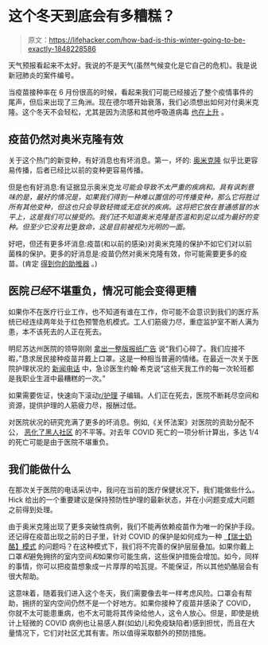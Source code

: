 # 这个冬天到底会有多糟糕？

> 原文：<https://lifehacker.com/how-bad-is-this-winter-going-to-be-exactly-1848228586>

天气预报看起来不太好。我说的不是天气(虽然气候变化是它自己的危机)。我是说新冠肺炎的案件编号。



当疫苗接种率在 6 月份很高的时候，看起来我们可能已经接近了整个疫情事件的尾声，但后来出现了三角洲。现在德尔塔开始衰落，我们必须想出如何对付奥米克隆。这个冬天不会轻松，尤其是因为流感和其他呼吸道病毒 [也在上升](https://www.cdc.gov/flu/weekly/index.htm) 。

## 疫苗仍然对奥米克隆有效

关于这个热门的新变种，有好消息也有坏消息。第一，坏的: [奥米克隆](https://lifehacker.com/what-you-need-to-know-about-the-omicron-variant-1848158084) 似乎比更容易传播，后者已经比以前的变种更容易传播。

但是也有好消息:有证据显示奥米克龙*可能会导致不太严重的疾病和。具有讽刺意味的是，最好的情况是，如果我们得到一种难以置信的可传播变种，那么它将胜过所有其他变种，但这也只会导致轻微或无症状的疾病。这将把它放在普通感冒的水平上，这是我们可以接受的。我们还不知道奥米克隆是否温和到足以成为最好的变种。但至少它没有比*更*致命，这是目前被视为光明的一面。*

好吧，但还有更多坏消息:疫苗(和以前的感染)对奥米克隆的保护不如它们对以前菌株的保护。更多的好消息是:疫苗仍然对奥米克隆有效，你可能需要更多的疫苗。(肯定 [得到你的助推器](https://lifehacker.com/why-now-is-the-perfect-time-to-get-your-booster-1848186058) 。)

## **医院*已经*不堪重负，情况可能会变得更糟**

如果你不在医疗行业工作，也不知道有谁在工作，你可能不会意识到我们的医疗系统已经连续两年处于红色预警危机模式。工人们筋疲力尽，重症监护室不断人满为患，本不该死去的人正在死去。

明尼苏达州医院的领导刚刚 [拿出一整版报纸广告](https://www.mprnews.org/story/2021/12/13/hospital-leaders-say-covid-is-overwhelming-health-care) 说“我们心碎了。我们应接不暇，”恳求居民接种疫苗并戴上口罩。这是一种相当普遍的情绪。在最近一次关于医院护理状况的 [新闻电话](https://www.sciline.org/covid-19/hospital-impact/) 中，急诊医生约翰·希克说“这些天我工作的每一次轮班都是我职业生涯中最糟糕的一次。”

如果需要佐证，快速向下滚动[r/护理](https://www.reddit.com/r/nursing/) 子编辑。人们正在死去，医院不断耗尽空间和资源，提供护理的人筋疲力尽，报酬过低。

对医院状况的研究充满了更多的坏消息。例如,《关怀法案》对医院的资助分配不公， [恶化了黑人社区](https://jamanetwork.com/journals/jama/fullarticle/2770395) 的不平等。对去年 COVID 死亡的一项分析计算出，多达 1/4 的死亡可能是由于医院不堪重负。

## 我们能做什么

在那次关于医院的电话采访中，我问在当前的医疗保健状况下，我们能做些什么。Hick 给出的一个重要建议是保持预防性护理的最新状态，并在小问题变成大问题之前得到处理。

由于奥米克隆出现了更多突破性病例，我们不能再依赖疫苗作为唯一的保护手段。还记得在疫苗出现之前的日子里，针对 COVID 的保护是如何成为一种 [【瑞士奶酪】模式](https://lifehacker.com/you-can-get-covid-even-if-you-do-everything-right-1845700270) 的问题吗？在这种模式下，我们将不完善的保护层层叠加。如果你戴上口罩*和*避免拥挤的室内空间*和*如果你可能生病，这些保护措施会增加。如今，同样的事情，你可以把疫苗想象成一片厚厚的哈瓦提。不能保证，所以其他奶酪层会有很大帮助。

这意味着，随着我们进入这个冬天，我们需要像去年一样考虑风险。口罩会有帮助，拥挤的室内空间仍然不是一个好地方。如果你接种了疫苗并感染了 COVID，你就不太可能患重病，也不太可能将其传染给他人，这令人放心。但是，即使是统计上轻微的 COVID 病例也让易感人群(如幼儿和免疫缺陷者)感到担忧，而且在大量情况下，它们对社区尤其有害。所以值得采取额外的预防措施。